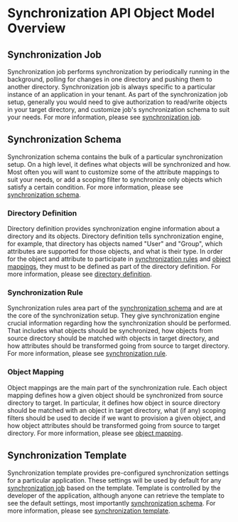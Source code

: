 # Synchronization API Object Model Overview

## Synchronization Job

Synchronization job performs synchronization by periodically running in the background, polling for changes in one directory and pushing them to another directory. Synchronization job is always specific to a particular instance of an application in your tenant. As part of the synchronization job setup, generally you would need to give authorization to read/write objects in your target directory, and customize job's synchronization schema to suit your needs. For more information, please see [synchronization job](synchronization_job.md).

## Synchronization Schema

Synchronization schema contains the bulk of a particular synchronization setup. On a high level, it defines what objects will be synchronized and how. Most often you will want to customize some of the attribute mappings to suit your needs, or add a scoping filter to synchronize only objects which satisfy a certain condition. For more information, please see [synchronization schema](synchronization_schema.md).

### Directory Definition

Directory definition provides synchronization engine information about a directory and its objects. Directory definition tells synchronization engine, for example, that directory has objects named "User" and "Group", which attributes are supported for those objects, and what is their type. In order for the  object and attribute to participate in [synchronization rules](synchronization_rule.md) and [object mappings](synchronization_objectMapping.md), they must to be defined as part of the directory definition. For more information, please see [directory definition](synchronization_directoryDefinition.md).

### Synchronization Rule

Synchronization rules area part of the [synchronization schema](synchronization_schema.md) and are at the core of the synchronization setup. They give synchronization engine crucial information regarding how the synchronization should be performed. That includes what objects should be synchronized, how objects from source directory should be matched with objects in target directory, and how attributes should be transformed going from source to target directory. For more information, please see [synchronization rule](synchronization_rule.md).

### Object Mapping

Object mappings are the main part of the synchronization rule. Each object mapping defines how a given object should be synchronized from source directory to target. In particular, it defines how object in source directory should be matched with an object in target directory, what (if any) scoping filters should be used to decide if we want to provision a given object, and how object attributes should be transformed going from source to target directory. For more information, please see [object mapping](synchronization_objectMapping.md).

## Synchronization Template

Synchronization template provides pre-configured synchronization settings for a particular application. These settings will be used by default for any [synchronization job](synchronization_job.md) based on the template.  Template is controlled by the developer of the application, although anyone can retrieve the template to see the default settings, most importantly [synchronization schema](synchronization_schema.md). For more information, please see [synchronization template](synchronization_template.md).
